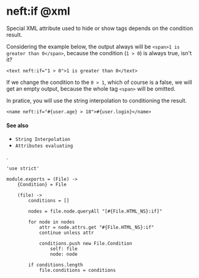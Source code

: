 neft:if @xml
============

Special XML attribute used to hide or show tags depends on the condition result.

Considering the example below, the output always will be `<span>1 is greater than 0</span>`,
because the condition (`1 > 0`) is always true, isn't it?

```view,example
<text neft:if="1 > 0">1 is greater than 0</text>
```

If we change the condition to the `0 > 1`, which of course is a false, we will get an empty
output, because the whole tag `<span>` will be omitted.

In pratice, you will use the string interpolation to conditioning the result.

```
<name neft:if="#{user.age} > 18">#{user.login}</name>
```

#### See also

- `String Interpolation`
- `Attributes evaluating`

.

	'use strict'

	module.exports = (File) ->
		{Condition} = File

		(file) ->
			conditions = []

			nodes = file.node.queryAll "[#{File.HTML_NS}:if]"

			for node in nodes
				attr = node.attrs.get "#{File.HTML_NS}:if"
				continue unless attr

				conditions.push new File.Condition
					self: file
					node: node

			if conditions.length
				file.conditions = conditions